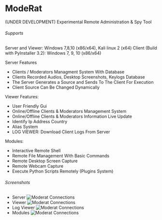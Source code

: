 # ModeRat

(UNDER DEVELOPMENT)
Experimental Remote Administration & Spy Tool

###### Supports
Server and Viewer:  Windows 7,8,10 (x86/x64), Kali linux 2 (x64)
Client (Build with PyInstaller 3.2): Windows 7, 9, 10 (x86/x64)

Server Features
 * Clients / Moderators Managment System With Database
 * Clients Recorded Audios, Desktop Screenshots, Keylogs Database
 * The Server Generates a Source and Sends To The Client For Execution
 * Client Source Can Be Changed Dynamically

Viewer Features:
 * User Friendly Gui
 * Online/Offline Clients & Moderators Management System
 * Online/Offline Clients & Moderators Information Live Update
 * Identify Ip Address Country
 * Alias System
 * LOG VIEWER: Download Client Logs From Server

Modules:
 *  Interactive Remote Shell
 *  Remote File Management With Basic Commands
 *  Remote Desktop Screen Capture
 *  Remote Webcam Capture
 *  Execute Python Scripts Remotely (Plugins System)



###### Screenshots

* Server
![Moderat Connections](http://s020.radikal.ru/i700/1609/c4/2189023024d3.png)
* Viewer
![Moderat Connections](http://s13.radikal.ru/i186/1609/ab/a6d1e4c9c135.png)
* Log Viewer
![Moderat Connections](http://s017.radikal.ru/i440/1609/bd/2252b31bf9bc.png)
* Modules
![Moderat Connections](http://s020.radikal.ru/i716/1609/2f/6ac08ed5a75f.png)

